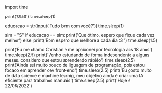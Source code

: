 import time

print('Olá!!')
time.sleep(1)

educacao = str(input('Tudo bem com você?'))
time.sleep(1)

sim = "S"
if educacao == sim:
        print('Que ótimo, espero que fique cada vez melhor')
else:
        print('Bom espero que melhore a cada dia :3 ')
time.sleep(1.5)

print('Eu me chamo Christian e me apaixonei por técnologia aos 18 anos')
time.sleep(2.5)
print('Venho estudando de forma independente a alguns meses, considero que estou aprendendo rápido')
time.sleep(2.5)
print('Ainda sei muito pouco de liguagem de programação, pois estou focado em aprender dev front-end')
time.sleep(2.5)
print('Eu gosto muito de data science e machine learnig, meu objetivo ainda é criar uma IA eficiente para trabalhos manuais')
time.sleep(2.5)
print('Hoje é 22/06/2022')
